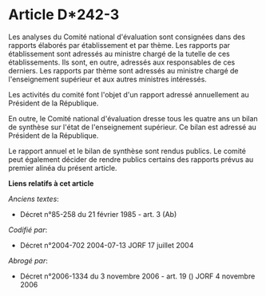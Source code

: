 # Article D*242-3

Les analyses du Comité national d'évaluation sont consignées dans des rapports élaborés par établissement et par thème. Les
rapports par établissement sont adressés au ministre chargé de la tutelle de ces établissements. Ils sont, en outre, adressés
aux responsables de ces derniers. Les rapports par thème sont adressés au ministre chargé de l'enseignement supérieur et aux
autres ministres intéressés.

Les activités du comité font l'objet d'un rapport adressé annuellement au Président de la République.

En outre, le Comité national d'évaluation dresse tous les quatre ans un bilan de synthèse sur l'état de l'enseignement
supérieur. Ce bilan est adressé au Président de la République.

Le rapport annuel et le bilan de synthèse sont rendus publics. Le comité peut également décider de rendre publics certains
des rapports prévus au premier alinéa du présent article.

**Liens relatifs à cet article**

_Anciens textes_:

  - Décret n°85-258 du 21 février 1985 - art. 3 (Ab)

_Codifié par_:

  - Décret n°2004-702 2004-07-13 JORF 17 juillet 2004

_Abrogé par_:

  - Décret n°2006-1334 du 3 novembre 2006 - art. 19 () JORF 4 novembre 2006
